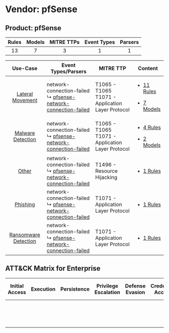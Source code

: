 Vendor: pfSense
===============
Product: pfSense
----------------
| Rules | Models | MITRE TTPs | Event Types | Parsers |
|:-----:|:------:|:----------:|:-----------:|:-------:|
|  13   |   7    |     3      |      1      |    1    |

|                               Use-Case                               | Event Types/Parsers                                                                                                                  | MITRE TTP                                               | Content                                                                                                      |
|:--------------------------------------------------------------------:| ------------------------------------------------------------------------------------------------------------------------------------ | ------------------------------------------------------- | ------------------------------------------------------------------------------------------------------------ |
|     [Lateral Movement](../../../UseCases/uc_lateral_movement.md)     |  network-connection-failed<br> ↳ [pfsense-network-connection-failed](Parsers/parserContent_pfsense-network-connection-failed.md)<br> | T1065 - T1065<br>T1071 - Application Layer Protocol<br> | [<ul><li>11 Rules</li></ul><ul><li>7 Models</li></ul>](Rules_Models/r_m_pfsense_pfsense_Lateral_Movement.md) |
|    [Malware Detection](../../../UseCases/uc_malware_detection.md)    |  network-connection-failed<br> ↳ [pfsense-network-connection-failed](Parsers/parserContent_pfsense-network-connection-failed.md)<br> | T1065 - T1065<br>T1071 - Application Layer Protocol<br> | [<ul><li>4 Rules</li></ul><ul><li>2 Models</li></ul>](Rules_Models/r_m_pfsense_pfsense_Malware_Detection.md) |
|                [Other](../../../UseCases/uc_other.md)                |  network-connection-failed<br> ↳ [pfsense-network-connection-failed](Parsers/parserContent_pfsense-network-connection-failed.md)<br> | T1496 - Resource Hijacking<br>                          | [<ul><li>1 Rules</li></ul>](Rules_Models/r_m_pfsense_pfsense_Other.md)                                       |
|             [Phishing](../../../UseCases/uc_phishing.md)             |  network-connection-failed<br> ↳ [pfsense-network-connection-failed](Parsers/parserContent_pfsense-network-connection-failed.md)<br> | T1071 - Application Layer Protocol<br>                  | [<ul><li>1 Rules</li></ul>](Rules_Models/r_m_pfsense_pfsense_Phishing.md)                                    |
| [Ransomware Detection](../../../UseCases/uc_ransomware_detection.md) |  network-connection-failed<br> ↳ [pfsense-network-connection-failed](Parsers/parserContent_pfsense-network-connection-failed.md)<br> | T1071 - Application Layer Protocol<br>                  | [<ul><li>1 Rules</li></ul>](Rules_Models/r_m_pfsense_pfsense_Ransomware_Detection.md)                        |

ATT&CK Matrix for Enterprise
----------------------------
| Initial Access | Execution | Persistence | Privilege Escalation | Defense Evasion | Credential Access | Discovery | Lateral Movement | Collection | Command and Control                                                             | Exfiltration | Impact                                                                  |
| -------------- | --------- | ----------- | -------------------- | --------------- | ----------------- | --------- | ---------------- | ---------- | ------------------------------------------------------------------------------- | ------------ | ----------------------------------------------------------------------- |
|                |           |             |                      |                 |                   |           |                  |            | [Application Layer Protocol](https://attack.mitre.org/techniques/T1071)<br><br> |              | [Resource Hijacking](https://attack.mitre.org/techniques/T1496)<br><br> |